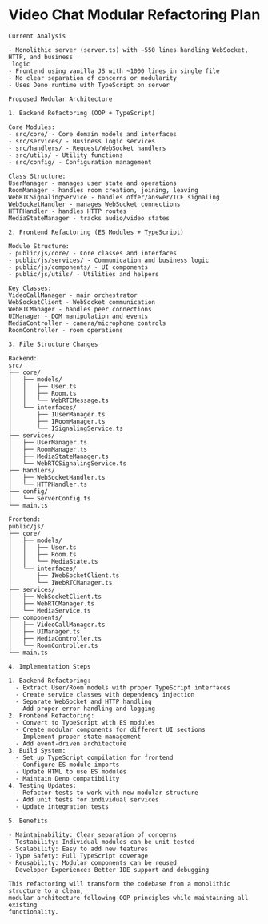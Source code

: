 # Video Chat Modular Refactoring Plan

    Current Analysis

    - Monolithic server (server.ts) with ~550 lines handling WebSocket, HTTP, and business
     logic
    - Frontend using vanilla JS with ~1000 lines in single file
    - No clear separation of concerns or modularity
    - Uses Deno runtime with TypeScript on server

    Proposed Modular Architecture

    1. Backend Refactoring (OOP + TypeScript)

    Core Modules:
    - src/core/ - Core domain models and interfaces
    - src/services/ - Business logic services
    - src/handlers/ - Request/WebSocket handlers
    - src/utils/ - Utility functions
    - src/config/ - Configuration management

    Class Structure:
    UserManager - manages user state and operations
    RoomManager - handles room creation, joining, leaving
    WebRTCSignalingService - handles offer/answer/ICE signaling
    WebSocketHandler - manages WebSocket connections
    HTTPHandler - handles HTTP routes
    MediaStateManager - tracks audio/video states

    2. Frontend Refactoring (ES Modules + TypeScript)

    Module Structure:
    - public/js/core/ - Core classes and interfaces
    - public/js/services/ - Communication and business logic
    - public/js/components/ - UI components
    - public/js/utils/ - Utilities and helpers

    Key Classes:
    VideoCallManager - main orchestrator
    WebSocketClient - WebSocket communication
    WebRTCManager - handles peer connections
    UIManager - DOM manipulation and events
    MediaController - camera/microphone controls
    RoomController - room operations

    3. File Structure Changes

    Backend:
    src/
    ├── core/
    │   ├── models/
    │   │   ├── User.ts
    │   │   ├── Room.ts
    │   │   └── WebRTCMessage.ts
    │   └── interfaces/
    │       ├── IUserManager.ts
    │       ├── IRoomManager.ts
    │       └── ISignalingService.ts
    ├── services/
    │   ├── UserManager.ts
    │   ├── RoomManager.ts
    │   ├── MediaStateManager.ts
    │   └── WebRTCSignalingService.ts
    ├── handlers/
    │   ├── WebSocketHandler.ts
    │   └── HTTPHandler.ts
    ├── config/
    │   └── ServerConfig.ts
    └── main.ts

    Frontend:
    public/js/
    ├── core/
    │   ├── models/
    │   │   ├── User.ts
    │   │   ├── Room.ts
    │   │   └── MediaState.ts
    │   └── interfaces/
    │       ├── IWebSocketClient.ts
    │       └── IWebRTCManager.ts
    ├── services/
    │   ├── WebSocketClient.ts
    │   ├── WebRTCManager.ts
    │   └── MediaService.ts
    ├── components/
    │   ├── VideoCallManager.ts
    │   ├── UIManager.ts
    │   ├── MediaController.ts
    │   └── RoomController.ts
    └── main.ts

    4. Implementation Steps

    1. Backend Refactoring:
      - Extract User/Room models with proper TypeScript interfaces
      - Create service classes with dependency injection
      - Separate WebSocket and HTTP handling
      - Add proper error handling and logging
    2. Frontend Refactoring:
      - Convert to TypeScript with ES modules
      - Create modular components for different UI sections
      - Implement proper state management
      - Add event-driven architecture
    3. Build System:
      - Set up TypeScript compilation for frontend
      - Configure ES module imports
      - Update HTML to use ES modules
      - Maintain Deno compatibility
    4. Testing Updates:
      - Refactor tests to work with new modular structure
      - Add unit tests for individual services
      - Update integration tests

    5. Benefits

    - Maintainability: Clear separation of concerns
    - Testability: Individual modules can be unit tested
    - Scalability: Easy to add new features
    - Type Safety: Full TypeScript coverage
    - Reusability: Modular components can be reused
    - Developer Experience: Better IDE support and debugging

    This refactoring will transform the codebase from a monolithic structure to a clean,
    modular architecture following OOP principles while maintaining all existing
    functionality.
